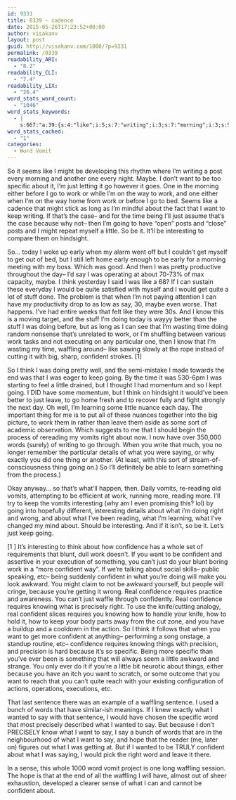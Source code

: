 ```yaml
---
id: 9331
title: 0339 – cadence
date: 2015-05-26T17:23:52+00:00
author: visakanv
layout: post
guid: http://visakanv.com/1000/?p=9331
permalink: /0339
readability_ARI:
  - "8.2"
readability_CLI:
  - "7.4"
readability_LIX:
  - "26.4"
word_stats_word_count:
  - "1046"
word_stats_keywords:
  - |
    s:667:"a:39:{s:4:"like";i:5;s:7:"writing";i:3;s:7:"morning";i:3;s:5:"maybe";i:3;s:4:"want";i:8;s:8:"specific";i:4;s:4:"just";i:6;s:4:"work";i:9;s:4:"home";i:3;s:4:"long";i:3;s:4:"keep";i:5;s:4:"time";i:4;s:4:"i'll";i:3;s:7:"because";i:5;s:5:"going";i:6;s:6:"little";i:5;s:11:"interesting";i:5;s:5:"early";i:3;s:5:"think";i:5;s:5:"stuff";i:3;s:4:"know";i:3;s:8:"waffling";i:4;s:9:"confident";i:8;s:5:"leave";i:3;s:5:"thing";i:3;s:6:"vomits";i:4;s:5:"right";i:4;s:5:"words";i:3;s:7:"reading";i:3;s:10:"confidence";i:4;s:5:"can't";i:3;s:7:"awkward";i:3;s:4:"real";i:3;s:8:"requires";i:4;s:7:"knowing";i:3;s:9:"precisely";i:3;s:8:"sentence";i:3;s:6:"wanted";i:3;s:4:"word";i:3;}";
word_stats_cached:
  - "1"
categories:
  - Word Vomit
---
```

So it seems like I might be developing this rhythm where I&#8217;m writing a post every morning and another one every night. Maybe. I don&#8217;t want to be too specific about it, I&#8217;m just letting it go however it goes. One in the morning either before I go to work or while I&#8217;m on the way to work, and one either when I&#8217;m on the way home from work or before I go to bed. Seems like a cadence that might stick as long as I&#8217;m mindful about the fact that I want to keep writing. If that&#8217;s the case– and for the time being I&#8217;ll just assume that&#8217;s the case because why not– then I&#8217;m going to have &#8220;open&#8221; posts and &#8220;close&#8221; posts and I might repeat myself a little. So be it. It&#8217;ll be interesting to compare them on hindsight.

So&#8230; today I woke up early when my alarm went off but I couldn&#8217;t get myself to get out of bed, but I still left home early enough to be early for a morning meeting with my boss. Which was good. And then I was pretty productive throughout the day– I&#8217;d say I was operating at about 70-73% of max capacity, maybe. I think yesterday I said I was like a 68? If I can sustain these everyday I would be quite satisfied with myself and I would get quite a lot of stuff done. The problem is that when I&#8217;m not paying attention I can have my productivity drop to as low as say, 30, maybe even worse. That happens. I&#8217;ve had entire weeks that felt like they were 30s. And I know this is a moving target, and the stuff I&#8217;m doing today is wayyy better than the stuff I was doing before, but as long as I can see that I&#8217;m wasting time doing random nonsense that&#8217;s unrelated to work, or I&#8217;m shuffling between various work tasks and not executing on any particular one, then I know that I&#8217;m wasting my time, waffling around– like sawing slowly at the rope instead of cutting it with big, sharp, confident strokes. [1]

So I think I was doing pretty well, and the semi-mistake I made towards the end was that I was eager to keep going. By the time it was 530-6pm I was starting to feel a little drained, but I thought I had momentum and so I kept going. I DID have some momentum, but I think on hindsight it would&#8217;ve been better to just leave, to go home fresh and to recover fully and fight strongly the next day. Oh well, I&#8217;m learning some little nuance each day. The important thing for me is to put all of these nuances together into the big picture, to work them in rather than leave them aside as some sort of academic observation. Which suggests to me that I should begin the process of rereading my vomits right about now. I now have over 350,000 words (surely) of writing to go through. When you write that much, you no longer remember the particular details of what you were saying, or why exactly you did one thing or another. (At least, with this sort of stream-of-consciousness thing going on.) So I&#8217;ll definitely be able to learn something from the process.)

Okay anyway&#8230; so that&#8217;s what&#8217;ll happen, then. Daily vomits, re-reading old vomits, attempting to be efficient at work, running more, reading more. I&#8217;ll try to keep the vomits interesting (why am I even promising this? lol) by going into hopefully different, interesting details about what i&#8217;m doing right and wrong, and about what I&#8217;ve been reading, what I&#8217;m learning, what I&#8217;ve changed my mind about. Should be interesting. And if it isn&#8217;t, so be it. Let&#8217;s just keep going.

[1 ] It&#8217;s interesting to think about how confidence has a whole set of requirements that blunt, dull work doesn&#8217;t. If you want to be confident and assertive in your execution of something, you can&#8217;t just do your blunt boring work in a &#8220;more confident way&#8221;. If we&#8217;re talking about social skills– public speaking, etc– being suddenly confident in what you&#8217;re doing will make you look awkward. You might claim to not be awkward yourself, but people will cringe, because you&#8217;re getting it wrong. Real confidence requires practice and awareness. You can&#8217;t just waffle through confidently. Real confidence requires knowing what is precisely right. To use the knife/cutting analogy, real confident slices requires you knowing how to handle your knife, how to hold it, how to keep your body parts away from the cut zone, and you have a buildup and a cooldown in the action. So I think it follows that when you want to get more confident at anything– performing a song onstage, a standup routine, etc– confidence requires knowing things with precision, and precision is hard because it&#8217;s so specific. Being more specific than you&#8217;ve ever been is something that will always seem a little awkward and strange. You only ever do it if you&#8217;re a little bit neurotic about things, either because you have an itch you want to scratch, or some outcome that you want to reach that you can&#8217;t quite reach with your existing configuration of actions, operations, executions, etc.

That last sentence there was an example of a waffling sentence. I used a bunch of words that have similar-ish meanings. If I knew exactly what I wanted to say with that sentence, I would have chosen the specific word that most precisely described what I wanted to say. But because I don&#8217;t PRECISELY know what I want to say, I say a bunch of words that are in the neighbourhood of what I want to say, and hope that the reader (me, later on) figures out what I was getting at. But if I wanted to be TRULY confident about what I was saying, I would pick the right word and leave it there.

In a sense, this whole 1000 word vomit project is one long waffling session. The hope is that at the end of all the waffling I will have, almost out of sheer exhaustion, developed a clearer sense of what I can and cannot be confident about.